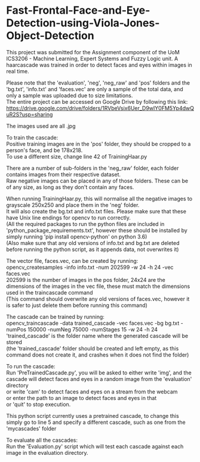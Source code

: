 # Fast-Frontal-Face-and-Eye-Detection-using-Viola-Jones-Object-Detection
This project was submitted for the Assignment component of the UoM ICS3206 - Machine Learning, Expert Systems and Fuzzy Logic unit. A haarcascade was trained in order to detect faces and eyes within images in real time. 

Please note that the 'evaluation', 'neg', 'neg_raw' and 'pos' folders and the 'bg.txt', 'info.txt' and 'faces.vec' are only a sample of the total data, and only a sample was uploaded due to size limitations.\
The entire project can be accessed on Google Drive by following this link: 
https://drive.google.com/drive/folders/1RVbeVsix6Uer_D9wIY0FM5Yp4dwQuR2S?usp=sharing

The images used are all .jpg

To train the cascade:\
Positive training images are in the 'pos' folder, they should be cropped to a person's face, and be 178x218.\
To use a different size, change line 42 of TrainingHaar.py

There are a number of sub-folders in the 'neg_raw' folder, each folder contains images from their respective dataset.\
Raw negative images can be placed in any of those folders. These can be of any size, as long as they don't contain any faces.

When running TrainingHaar.py, this will normalise all the negative images to grayscale 250x250 and place them in the 'neg' folder.\
It will also create the bg.txt and info.txt files. Please make sure that these have Unix line endings for opencv to run correctly.\
(All the required packages to run the python files are included in 'python_package_requirements.txt', however these should be installed by simply running 'pip install opencv-python' on python 3.6)\
(Also make sure that any old versions of info.txt and bg.txt are deleted before running the python script, as it appends data, not overwrites it)

The vector file, faces.vec, can be created by running:\
opencv_createsamples -info info.txt -num 202599 -w 24 -h 24 -vec faces.vec\
202599 is the number of images in the pos folder, 24x24 are the dimensions of the images in the vec file, these must match the dimensions used in the traincascade command\
(This command should overwrite any old versions of faces.vec, however it is safer to just delete them before running this command)

The cascade can be trained by running:\
opencv_traincascade -data trained_cascade -vec faces.vec -bg bg.txt -numPos 150000 -numNeg 75000 -numStages 15 -w 24 -h 24\
'trained_cascade' is the folder name where the generated cascade will be stored\
(the 'trained_cascade' folder should be created and left empty, as this command does not create it, and crashes when it does not find the folder)

To run the cascade:\
Run 'PreTrainedCascade.py', you will be asked to either write 'img', and the cascade will detect faces and eyes in a random image from the 'evaluation' directory\
or write 'cam' to detect faces and eyes on a stream from the webcam\
or enter the path to an image to detect faces and eyes in that\
or 'quit' to stop execution.

This python script currently uses a pretrained cascade, to change this simply go to line 5 and specify a different cascade, such as one from the 'mycascades' folder

To evaluate all the cascades:\
Run the 'Evaluation.py' script which will test each cascade against each image in the evaluation directory.
